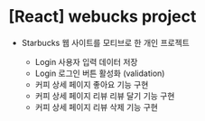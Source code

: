 # [React] webucks project

- Starbucks 웹 사이트를 모티브로 한 개인 프로젝트

  - Login 사용자 입력 데이터 저장
  - Login 로그인 버튼 활성화 (validation)
  - 커피 상세 페이지 좋아요 기능 구현
  - 커피 상세 페이지 리뷰 리뷰 달기 기능 구현
  - 커피 상세 페이지 리뷰 삭제 기능 구현
